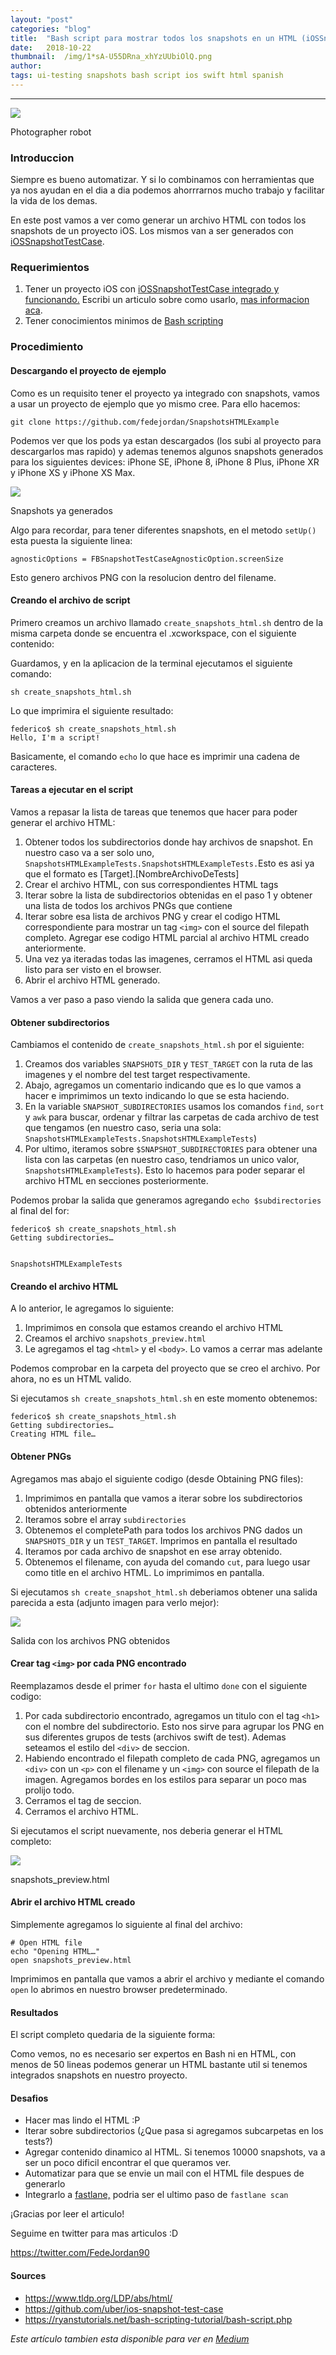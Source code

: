 ```yaml
---
layout:	"post"
categories:	"blog"
title:	"Bash script para mostrar todos los snapshots en un HTML (iOSSnapshotTestCase + Bash + HTML/CSS)"
date:	2018-10-22
thumbnail:	/img/1*sA-U55DRna_xhYzUUbiOlQ.png
author:	
tags: ui-testing snapshots bash script ios swift html spanish
---
```


* * *

![](/img/1*sA-U55DRna_xhYzUUbiOlQ.png)

Photographer robot

### Introduccion

Siempre es bueno automatizar. Y si lo combinamos con herramientas que ya nos
ayudan en el dia a dia podemos ahorrrarnos mucho trabajo y facilitar la vida
de los demas.

En este post vamos a ver como generar un archivo HTML con todos los snapshots
de un proyecto iOS. Los mismos van a ser generados con
[iOSSnapshotTestCase](https://github.com/uber/ios-snapshot-test-case).

### Requerimientos

  1. Tener un proyecto iOS con [iOSSnapshotTestCase integrado y funcionando.](https://medium.com/@federicojordn/c%C3%B3mo-hacer-ui-testing-en-ios-con-fbsnapshottestcase-12e9641df97) Escribi un articulo sobre como usarlo, [mas informacion aca](https://medium.com/@federicojordn/c%C3%B3mo-hacer-ui-testing-en-ios-con-fbsnapshottestcase-12e9641df97).
  2. Tener conocimientos minimos de [Bash scripting](https://ryanstutorials.net/bash-scripting-tutorial/bash-script.php)

### Procedimiento

#### Descargando el proyecto de ejemplo

Como es un requisito tener el proyecto ya integrado con snapshots, vamos a
usar un proyecto de ejemplo que yo mismo cree. Para ello hacemos:

`git clone https://github.com/fedejordan/SnapshotsHTMLExample`

Podemos ver que los pods ya estan descargados (los subi al proyecto para
descargarlos mas rapido) y ademas tenemos algunos snapshots generados para los
siguientes devices: iPhone SE, iPhone 8, iPhone 8 Plus, iPhone XR y iPhone XS
y iPhone XS Max.

![](/img/1*GWhstAjtcGeqwG_jM2_iwA.png)

Snapshots ya generados

Algo para recordar, para tener diferentes snapshots, en el metodo `setUp()`
esta puesta la siguiente linea:

`agnosticOptions = FBSnapshotTestCaseAgnosticOption.screenSize`

Esto genero archivos PNG con la resolucion dentro del filename.

#### Creando el archivo de script

Primero creamos un archivo llamado `create_snapshots_html.sh` dentro de la
misma carpeta donde se encuentra el .xcworkspace, con el siguiente contenido:

<script src="https://gist.github.com/fedejordan/537a3a072fbd47c07a2b5d8ae0397c28.js"></script>
Guardamos, y en la aplicacion de la terminal ejecutamos el siguiente comando:

`sh create_snapshots_html.sh`

Lo que imprimira el siguiente resultado:

    
    
    federico$ sh create_snapshots_html.sh   
    Hello, I'm a script!

Basicamente, el comando `echo` lo que hace es imprimir una cadena de
caracteres.

#### Tareas a ejecutar en el script

Vamos a repasar la lista de tareas que tenemos que hacer para poder generar el
archivo HTML:

  1. Obtener todos los subdirectorios donde hay archivos de snapshot. En nuestro caso va a ser solo uno, `SnapshotsHTMLExampleTests.SnapshotsHTMLExampleTests.`Esto es asi ya que el formato es [Target].[NombreArchivoDeTests]
  2. Crear el archivo HTML, con sus correspondientes HTML tags
  3. Iterar sobre la lista de subdirectorios obtenidas en el paso 1 y obtener una lista de todos los archivos PNGs que contiene
  4. Iterar sobre esa lista de archivos PNG y crear el codigo HTML correspondiente para mostrar un tag `<img>` con el source del filepath completo. Agregar ese codigo HTML parcial al archivo HTML creado anteriormente.
  5. Una vez ya iteradas todas las imagenes, cerramos el HTML asi queda listo para ser visto en el browser.
  6. Abrir el archivo HTML generado.

Vamos a ver paso a paso viendo la salida que genera cada uno.

#### Obtener subdirectorios

Cambiamos el contenido de `create_snapshots_html.sh` por el siguiente:

<script src="https://gist.github.com/fedejordan/d0bf094d3630884729568410aa5f79cc.js"></script>
  1. Creamos dos variables `SNAPSHOTS_DIR` y `TEST_TARGET` con la ruta de las imagenes y el nombre del test target respectivamente.
  2. Abajo, agregamos un comentario indicando que es lo que vamos a hacer e imprimimos un texto indicando lo que se esta haciendo.
  3. En la variable `SNAPSHOT_SUBDIRECTORIES` usamos los comandos `find`, `sort` y `awk` para buscar, ordenar y filtrar las carpetas de cada archivo de test que tengamos (en nuestro caso, seria una sola: `SnapshotsHTMLExampleTests.SnapshotsHTMLExampleTests`)
  4. Por ultimo, iteramos sobre `$SNAPSHOT_SUBDIRECTORIES` para obtener una lista con las carpetas (en nuestro caso, tendriamos un unico valor, `SnapshotsHTMLExampleTests`). Esto lo hacemos para poder separar el archivo HTML en secciones posteriormente.

Podemos probar la salida que generamos agregando `echo $subdirectories` al
final del for:

    
    
    federico$ sh create_snapshots_html.sh   
    Getting subdirectories…
    
    
    SnapshotsHTMLExampleTests

#### Creando el archivo HTML

A lo anterior, le agregamos lo siguiente:

<script src="https://gist.github.com/fedejordan/b97604a0a5e6473a0a93b395f2c74c2a.js"></script>
  1. Imprimimos en consola que estamos creando el archivo HTML
  2. Creamos el archivo `snapshots_preview.html`
  3. Le agregamos el tag `<html>` y el `<body>`. Lo vamos a cerrar mas adelante

Podemos comprobar en la carpeta del proyecto que se creo el archivo. Por
ahora, no es un HTML valido.

Si ejecutamos `sh create_snapshots_html.sh` en este momento obtenemos:

    
    
    federico$ sh create_snapshots_html.sh   
    Getting subdirectories…  
    Creating HTML file…

#### Obtener PNGs

Agregamos mas abajo el siguiente codigo (desde Obtaining PNG files):

<script src="https://gist.github.com/fedejordan/94945d3e88fcb0ff7300c136c019861b.js"></script>
  1. Imprimimos en pantalla que vamos a iterar sobre los subdirectorios obtenidos anteriormente
  2. Iteramos sobre el array `subdirectories`
  3. Obtenemos el completePath para todos los archivos PNG dados un `SNAPSHOTS_DIR` y un `TEST_TARGET`. Imprimos en pantalla el resultado
  4. Iteramos por cada archivo de snapshot en ese array obtenido.
  5. Obtenemos el filename, con ayuda del comando `cut`, para luego usar como title en el archivo HTML. Lo imprimimos en pantalla.

Si ejecutamos `sh create_snapshot_html.sh` deberiamos obtener una salida
parecida a esta (adjunto imagen para verlo mejor):

![](/img/1*cl0Ev1UzW0cGItqImpB-pw.png)

Salida con los archivos PNG obtenidos

#### Crear tag `<img>` por cada PNG encontrado

Reemplazamos desde el primer `for` hasta el ultimo `done` con el siguiente
codigo:

<script src="https://gist.github.com/fedejordan/bc1b1b21f79b51588b64dd481ffe0c0d.js"></script>
  1. Por cada subdirectorio encontrado, agregamos un titulo con el tag `<h1>` con el nombre del subdirectorio. Esto nos sirve para agrupar los PNG en sus diferentes grupos de tests (archivos swift de test). Ademas seteamos el estilo del `<div>` de seccion.
  2. Habiendo encontrado el filepath completo de cada PNG, agregamos un `<div>` con un `<p>` con el filename y un `<img>` con source el filepath de la imagen. Agregamos bordes en los estilos para separar un poco mas prolijo todo.
  3. Cerramos el tag de seccion.
  4. Cerramos el archivo HTML.

Si ejecutamos el script nuevamente, nos deberia generar el HTML completo:

![](/img/1*5zXzGDJ91ufuSKHJS6UF7A.png)

snapshots_preview.html

#### Abrir el archivo HTML creado

Simplemente agregamos lo siguiente al final del archivo:

    
    
    # Open HTML file  
    echo "Opening HTML…"  
    open snapshots_preview.html

Imprimimos en pantalla que vamos a abrir el archivo y mediante el comando
`open` lo abrimos en nuestro browser predeterminado.

#### Resultados

El script completo quedaria de la siguiente forma:

<script src="https://gist.github.com/fedejordan/edf9c767f3beb43929ec7293ac16afcc.js"></script>
Como vemos, no es necesario ser expertos en Bash ni en HTML, con menos de 50
lineas podemos generar un HTML bastante util si tenemos integrados snapshots
en nuestro proyecto.

#### Desafios

  * Hacer mas lindo el HTML :P
  * Iterar sobre subdirectorios (¿Que pasa si agregamos subcarpetas en los tests?)
  * Agregar contenido dinamico al HTML. Si tenemos 10000 snapshots, va a ser un poco dificil encontrar el que queramos ver.
  * Automatizar para que se envie un mail con el HTML file despues de generarlo
  * Integrarlo a [fastlane,](https://fastlane.tools/) podria ser el ultimo paso de `fastlane scan`

¡Gracias por leer el articulo!

Seguime en twitter para mas articulos :D

<https://twitter.com/FedeJordan90>

#### Sources

  * <https://www.tldp.org/LDP/abs/html/>
  * <https://github.com/uber/ios-snapshot-test-case>
  * <https://ryanstutorials.net/bash-scripting-tutorial/bash-script.php>

*Este artículo tambien esta disponible para ver en [Medium](https://medium.com/@federicojordn/bash-script-para-mostrar-todos-los-snapshots-en-un-html-iossnapshottestcase-bash-html-css-cd74260351a0)*